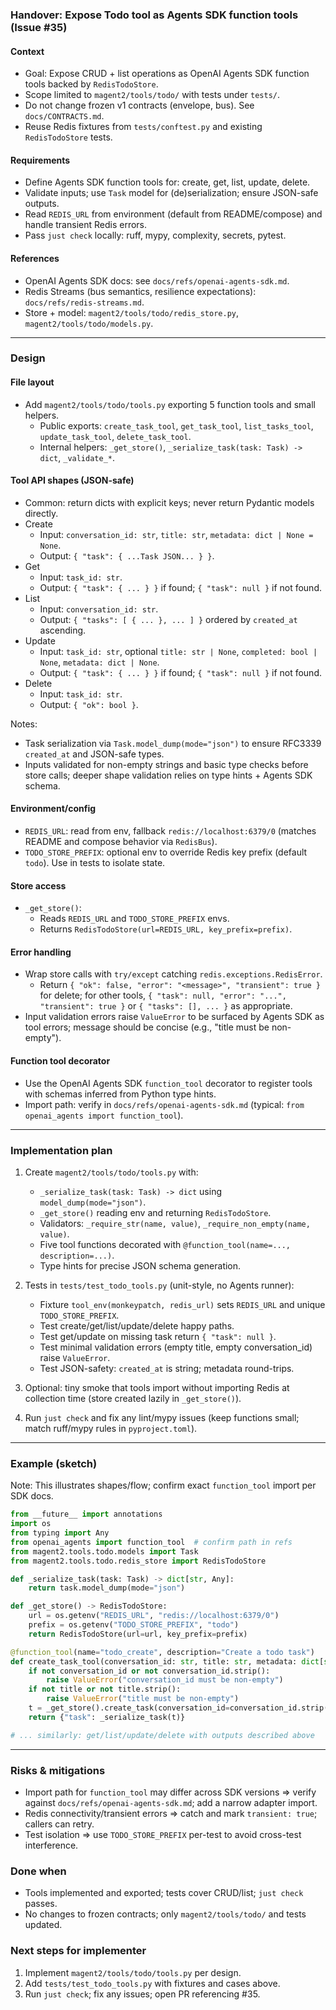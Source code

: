 ### Handover: Expose Todo tool as Agents SDK function tools (Issue #35)

#### Context
- Goal: Expose CRUD + list operations as OpenAI Agents SDK function tools backed by `RedisTodoStore`.
- Scope limited to `magent2/tools/todo/` with tests under `tests/`.
- Do not change frozen v1 contracts (envelope, bus). See `docs/CONTRACTS.md`.
- Reuse Redis fixtures from `tests/conftest.py` and existing `RedisTodoStore` tests.

#### Requirements
- Define Agents SDK function tools for: create, get, list, update, delete.
- Validate inputs; use `Task` model for (de)serialization; ensure JSON-safe outputs.
- Read `REDIS_URL` from environment (default from README/compose) and handle transient Redis errors.
- Pass `just check` locally: ruff, mypy, complexity, secrets, pytest.

#### References
- OpenAI Agents SDK docs: see `docs/refs/openai-agents-sdk.md`.
- Redis Streams (bus semantics, resilience expectations): `docs/refs/redis-streams.md`.
- Store + model: `magent2/tools/todo/redis_store.py`, `magent2/tools/todo/models.py`.

---

### Design

#### File layout
- Add `magent2/tools/todo/tools.py` exporting 5 function tools and small helpers.
  - Public exports: `create_task_tool`, `get_task_tool`, `list_tasks_tool`, `update_task_tool`, `delete_task_tool`.
  - Internal helpers: `_get_store()`, `_serialize_task(task: Task) -> dict`, `_validate_*`.

#### Tool API shapes (JSON-safe)
- Common: return dicts with explicit keys; never return Pydantic models directly.
- Create
  - Input: `conversation_id: str`, `title: str`, `metadata: dict | None = None`.
  - Output: `{ "task": { ...Task JSON... } }`.
- Get
  - Input: `task_id: str`.
  - Output: `{ "task": { ... } }` if found; `{ "task": null }` if not found.
- List
  - Input: `conversation_id: str`.
  - Output: `{ "tasks": [ { ... }, ... ] }` ordered by `created_at` ascending.
- Update
  - Input: `task_id: str`, optional `title: str | None`, `completed: bool | None`, `metadata: dict | None`.
  - Output: `{ "task": { ... } }` if found; `{ "task": null }` if not found.
- Delete
  - Input: `task_id: str`.
  - Output: `{ "ok": bool }`.

Notes:
- Task serialization via `Task.model_dump(mode="json")` to ensure RFC3339 `created_at` and JSON-safe types.
- Inputs validated for non-empty strings and basic type checks before store calls; deeper shape validation relies on type hints + Agents SDK schema.

#### Environment/config
- `REDIS_URL`: read from env, fallback `redis://localhost:6379/0` (matches README and compose behavior via `RedisBus`).
- `TODO_STORE_PREFIX`: optional env to override Redis key prefix (default `todo`). Use in tests to isolate state.

#### Store access
- `_get_store()`:
  - Reads `REDIS_URL` and `TODO_STORE_PREFIX` envs.
  - Returns `RedisTodoStore(url=REDIS_URL, key_prefix=prefix)`.

#### Error handling
- Wrap store calls with `try/except` catching `redis.exceptions.RedisError`.
  - Return `{ "ok": false, "error": "<message>", "transient": true }` for delete; for other tools, `{ "task": null, "error": "...", "transient": true }` or `{ "tasks": [], ... }` as appropriate.
- Input validation errors raise `ValueError` to be surfaced by Agents SDK as tool errors; message should be concise (e.g., "title must be non-empty").

#### Function tool decorator
- Use the OpenAI Agents SDK `function_tool` decorator to register tools with schemas inferred from Python type hints.
- Import path: verify in `docs/refs/openai-agents-sdk.md` (typical: `from openai_agents import function_tool`).

---

### Implementation plan
1) Create `magent2/tools/todo/tools.py` with:
   - `_serialize_task(task: Task) -> dict` using `model_dump(mode="json")`.
   - `_get_store()` reading env and returning `RedisTodoStore`.
   - Validators: `_require_str(name, value)`, `_require_non_empty(name, value)`.
   - Five tool functions decorated with `@function_tool(name=..., description=...)`.
   - Type hints for precise JSON schema generation.

2) Tests in `tests/test_todo_tools.py` (unit-style, no Agents runner):
   - Fixture `tool_env(monkeypatch, redis_url)` sets `REDIS_URL` and unique `TODO_STORE_PREFIX`.
   - Test create/get/list/update/delete happy paths.
   - Test get/update on missing task return `{ "task": null }`.
   - Test minimal validation errors (empty title, empty conversation_id) raise `ValueError`.
   - Test JSON-safety: `created_at` is string; metadata round-trips.

3) Optional: tiny smoke that tools import without importing Redis at collection time (store created lazily in `_get_store()`).

4) Run `just check` and fix any lint/mypy issues (keep functions small; match ruff/mypy rules in `pyproject.toml`).

---

### Example (sketch)
Note: This illustrates shapes/flow; confirm exact `function_tool` import per SDK docs.

```python
from __future__ import annotations
import os
from typing import Any
from openai_agents import function_tool  # confirm path in refs
from magent2.tools.todo.models import Task
from magent2.tools.todo.redis_store import RedisTodoStore

def _serialize_task(task: Task) -> dict[str, Any]:
    return task.model_dump(mode="json")

def _get_store() -> RedisTodoStore:
    url = os.getenv("REDIS_URL", "redis://localhost:6379/0")
    prefix = os.getenv("TODO_STORE_PREFIX", "todo")
    return RedisTodoStore(url=url, key_prefix=prefix)

@function_tool(name="todo_create", description="Create a todo task")
def create_task_tool(conversation_id: str, title: str, metadata: dict[str, Any] | None = None) -> dict:
    if not conversation_id or not conversation_id.strip():
        raise ValueError("conversation_id must be non-empty")
    if not title or not title.strip():
        raise ValueError("title must be non-empty")
    t = _get_store().create_task(conversation_id=conversation_id.strip(), title=title.strip(), metadata=metadata or {})
    return {"task": _serialize_task(t)}

# ... similarly: get/list/update/delete with outputs described above
```

---

### Risks & mitigations
- Import path for `function_tool` may differ across SDK versions ⇒ verify against `docs/refs/openai-agents-sdk.md`; add a narrow adapter import.
- Redis connectivity/transient errors ⇒ catch and mark `transient: true`; callers can retry.
- Test isolation ⇒ use `TODO_STORE_PREFIX` per-test to avoid cross-test interference.

### Done when
- Tools implemented and exported; tests cover CRUD/list; `just check` passes.
- No changes to frozen contracts; only `magent2/tools/todo/` and tests updated.

### Next steps for implementer
1) Implement `magent2/tools/todo/tools.py` per design.
2) Add `tests/test_todo_tools.py` with fixtures and cases above.
3) Run `just check`; fix any issues; open PR referencing #35.
